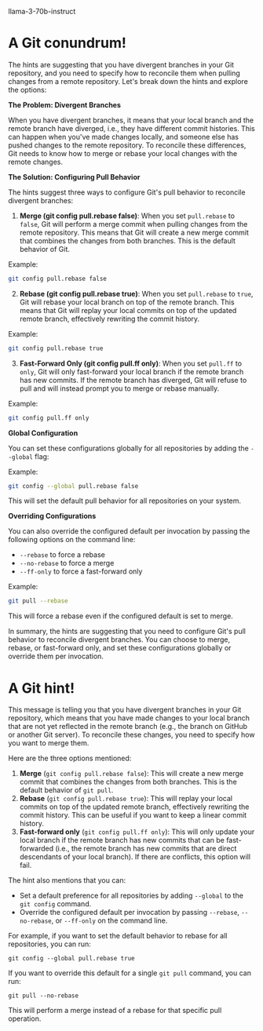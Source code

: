 llama-3-70b-instruct

# A Git conundrum!

The hints are suggesting that you have divergent branches in your Git repository, and you need to specify how to reconcile them when pulling changes from a remote repository. Let's break down the hints and explore the options:

**The Problem: Divergent Branches**

When you have divergent branches, it means that your local branch and the remote branch have diverged, i.e., they have different commit histories. This can happen when you've made changes locally, and someone else has pushed changes to the remote repository. To reconcile these differences, Git needs to know how to merge or rebase your local changes with the remote changes.

**The Solution: Configuring Pull Behavior**

The hints suggest three ways to configure Git's pull behavior to reconcile divergent branches:

1. **Merge (git config pull.rebase false)**:
When you set `pull.rebase` to `false`, Git will perform a merge commit when pulling changes from the remote repository. This means that Git will create a new merge commit that combines the changes from both branches. This is the default behavior of Git.

Example:
```bash
git config pull.rebase false
```
2. **Rebase (git config pull.rebase true)**:
When you set `pull.rebase` to `true`, Git will rebase your local branch on top of the remote branch. This means that Git will replay your local commits on top of the updated remote branch, effectively rewriting the commit history.

Example:
```bash
git config pull.rebase true
```
3. **Fast-Forward Only (git config pull.ff only)**:
When you set `pull.ff` to `only`, Git will only fast-forward your local branch if the remote branch has new commits. If the remote branch has diverged, Git will refuse to pull and will instead prompt you to merge or rebase manually.

Example:
```bash
git config pull.ff only
```
**Global Configuration**

You can set these configurations globally for all repositories by adding the `--global` flag:

Example:
```bash
git config --global pull.rebase false
```
This will set the default pull behavior for all repositories on your system.

**Overriding Configurations**

You can also override the configured default per invocation by passing the following options on the command line:

* `--rebase` to force a rebase
* `--no-rebase` to force a merge
* `--ff-only` to force a fast-forward only

Example:
```bash
git pull --rebase
```
This will force a rebase even if the configured default is set to merge.

In summary, the hints are suggesting that you need to configure Git's pull behavior to reconcile divergent branches. You can choose to merge, rebase, or fast-forward only, and set these configurations globally or override them per invocation.

# A Git hint!

This message is telling you that you have divergent branches in your Git repository, which means that you have made changes to your local branch that are not yet reflected in the remote branch (e.g., the branch on GitHub or another Git server). To reconcile these changes, you need to specify how you want to merge them.

Here are the three options mentioned:

1. **Merge** (`git config pull.rebase false`): This will create a new merge commit that combines the changes from both branches. This is the default behavior of `git pull`.
2. **Rebase** (`git config pull.rebase true`): This will replay your local commits on top of the updated remote branch, effectively rewriting the commit history. This can be useful if you want to keep a linear commit history.
3. **Fast-forward only** (`git config pull.ff only`): This will only update your local branch if the remote branch has new commits that can be fast-forwarded (i.e., the remote branch has new commits that are direct descendants of your local branch). If there are conflicts, this option will fail.

The hint also mentions that you can:

* Set a default preference for all repositories by adding `--global` to the `git config` command.
* Override the configured default per invocation by passing `--rebase`, `--no-rebase`, or `--ff-only` on the command line.

For example, if you want to set the default behavior to rebase for all repositories, you can run:
```
git config --global pull.rebase true
```
If you want to override this default for a single `git pull` command, you can run:
```
git pull --no-rebase
```
This will perform a merge instead of a rebase for that specific pull operation.
